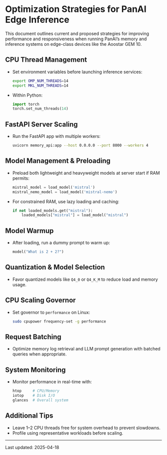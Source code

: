 

 # Optimization Strategies for PanAI Edge Inference
 
 This document outlines current and proposed strategies for improving performance and responsiveness when running PanAI’s memory and inference systems on edge-class devices like the Aoostar GEM 10.
 
 ## CPU Thread Management
 
 - Set environment variables before launching inference services:
   ```bash
   export OMP_NUM_THREADS=14
   export MKL_NUM_THREADS=14
   ```
 - Within Python:
   ```python
   import torch
   torch.set_num_threads(14)
   ```
 
 ## FastAPI Server Scaling
 
 - Run the FastAPI app with multiple workers:
   ```bash
   uvicorn memory_api:app --host 0.0.0.0 --port 8000 --workers 4
   ```
 
 ## Model Management & Preloading
 
 - Preload both lightweight and heavyweight models at server start if RAM permits:
   ```python
   mistral_model = load_model('mistral')
   mistral_nemo_model = load_model('mistral-nemo')
   ```
 - For constrained RAM, use lazy loading and caching:
   ```python
   if not loaded_models.get("mistral"):
       loaded_models["mistral"] = load_model("mistral")
   ```
 
 ## Model Warmup
 
 - After loading, run a dummy prompt to warm up:
   ```python
   model("What is 2 + 2?")
   ```
 
 ## Quantization & Model Selection
 
 - Favor quantized models like `Q4_0` or `Q4_K_M` to reduce load and memory usage.
 
 ## CPU Scaling Governor
 
 - Set governor to `performance` on Linux:
   ```bash
   sudo cpupower frequency-set -g performance
   ```
 
 ## Request Batching
 
 - Optimize memory log retrieval and LLM prompt generation with batched queries when appropriate.
 
 ## System Monitoring
 
 - Monitor performance in real-time with:
   ```bash
   htop     # CPU/Memory
   iotop    # Disk I/O
   glances  # Overall system
   ```
 
 ## Additional Tips
 
 - Leave 1–2 CPU threads free for system overhead to prevent slowdowns.
 - Profile using representative workloads before scaling.
 
 ---
 Last updated: 2025-04-18